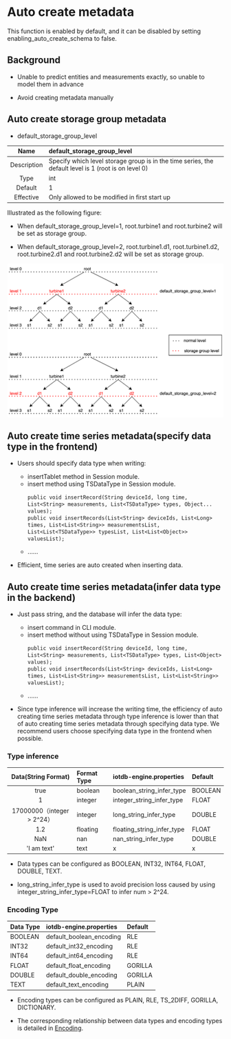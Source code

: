 <!--

    Licensed to the Apache Software Foundation (ASF) under one
    or more contributor license agreements.  See the NOTICE file
    distributed with this work for additional information
    regarding copyright ownership.  The ASF licenses this file
    to you under the Apache License, Version 2.0 (the
    "License"); you may not use this file except in compliance
    with the License.  You may obtain a copy of the License at
    
        http://www.apache.org/licenses/LICENSE-2.0
    
    Unless required by applicable law or agreed to in writing,
    software distributed under the License is distributed on an
    "AS IS" BASIS, WITHOUT WARRANTIES OR CONDITIONS OF ANY
    KIND, either express or implied.  See the License for the
    specific language governing permissions and limitations
    under the License.

-->

# Auto create metadata

This function is enabled by default, and it can be disabled by setting enabling_auto_create_schema to false.

## Background

* Unable to predict entities and measurements exactly, so unable to model them in advance

* Avoid creating metadata manually

## Auto create storage group metadata

* default\_storage\_group\_level

| Name | default\_storage\_group\_level |
|:---:|:---|
| Description | Specify which level storage group is in the time series, the default level is 1 (root is on level 0) |
| Type | int |
| Default | 1 |
| Effective | Only allowed to be modified in first start up |

Illustrated as the following figure:

* When default_storage_group_level=1, root.turbine1 and root.turbine2 will be set as storage group.

* When default_storage_group_level=2, root.turbine1.d1, root.turbine1.d2, root.turbine2.d1 and root.turbine2.d2 will be set as storage group.

<img style="width:100%; max-width:800px; max-height:600px; margin-left:auto; margin-right:auto; display:block;" src="https://github.com/apache/iotdb-bin-resources/blob/main/docs/UserGuide/Data%20Concept/Auto-Create-MetaData/auto_create_sg_example.png?raw=true" alt="auto create storage group example">

## Auto create time series metadata(specify data type in the frontend)

* Users should specify data type when writing:

    * insertTablet method in Session module.
    * insert method using TSDataType in Session module.
      ```
      public void insertRecord(String deviceId, long time, List<String> measurements, List<TSDataType> types, Object... values);
      public void insertRecords(List<String> deviceIds, List<Long> times, List<List<String>> measurementsList, List<List<TSDataType>> typesList, List<List<Object>> valuesList);
      ```
    * ......

* Efficient, time series are auto created when inserting data.

## Auto create time series metadata(infer data type in the backend)

* Just pass string, and the database will infer the data type:
  
    * insert command in CLI module.
    * insert method without using TSDataType in Session module.
      ```
      public void insertRecord(String deviceId, long time, List<String> measurements, List<TSDataType> types, List<Object> values);
      public void insertRecords(List<String> deviceIds, List<Long> times, List<List<String>> measurementsList, List<List<String>> valuesList);
      ```
    * ......

* Since type inference will increase the writing time, the efficiency of auto creating time series metadata through type inference is lower than that of auto creating time series metadata through specifying data type. We recommend users choose specifying data type in the frontend when possible.

### Type inference

| Data(String Format) | Format Type | iotdb-engine.properties | Default |
|:---:|:---|:---|:---|
| true | boolean | boolean\_string\_infer\_type | BOOLEAN |
| 1 | integer | integer\_string\_infer\_type | FLOAT |
| 17000000（integer > 2^24） | integer | long\_string\_infer\_type | DOUBLE |
| 1.2 | floating | floating\_string\_infer\_type | FLOAT |
| NaN | nan | nan\_string\_infer\_type | DOUBLE |
| 'I am text' | text | x | x |

* Data types can be configured as BOOLEAN, INT32, INT64, FLOAT, DOUBLE, TEXT.

* long_string_infer_type is used to avoid precision loss caused by using integer_string_infer_type=FLOAT to infer num > 2^24.

### Encoding Type

| Data Type | iotdb-engine.properties | Default |
|:---|:---|:---|
| BOOLEAN | default\_boolean\_encoding | RLE |
| INT32 | default\_int32\_encoding | RLE |
| INT64 | default\_int64\_encoding | RLE |
| FLOAT | default\_float\_encoding | GORILLA |
| DOUBLE | default\_double\_encoding | GORILLA |
| TEXT | default\_text\_encoding | PLAIN |

* Encoding types can be configured as PLAIN, RLE, TS_2DIFF, GORILLA, DICTIONARY.

* The corresponding relationship between data types and encoding types is detailed in [Encoding](./Encoding.md).